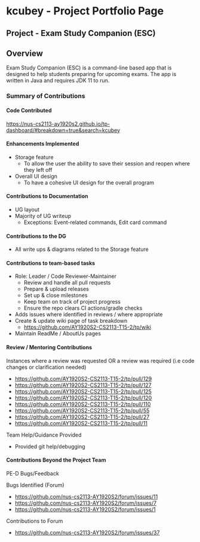 # kcubey - Project Portfolio Page

## Project - Exam Study Companion (ESC)

## Overview
Exam Study Companion (ESC) is a command-line based app that is designed to help students preparing for upcoming exams. The app is written in Java and requires JDK 11 to run.

### Summary of Contributions
#### Code Contributed
https://nus-cs2113-ay1920s2.github.io/tp-dashboard/#breakdown=true&search=kcubey

#### Enhancements Implemented
* Storage feature
  * To allow the user the ability to save their session and reopen where they left off
* Overall UI design
  * To have a cohesive UI design for the overall program
 
#### Contributions to Documentation
* UG layout
* Majority of UG writeup 
  * Exceptions: Event-related commands, Edit card command

#### Contributions to the DG
* All write ups & diagrams related to the Storage feature

#### Contributions to team-based tasks
* Role: Leader / Code Reviewer-Maintainer
  * Review and handle all pull requests
  * Prepare & upload releases
  * Set up & close milestones
  * Keep team on track of project progress
  * Ensure the repo clears CI actions/gradle checks
* Adds issues where identified in reviews / where appropriate
* Create & update wiki page of task breakdown
  * https://github.com/AY1920S2-CS2113-T15-2/tp/wiki
* Maintain ReadMe / AboutUs pages

#### Review / Mentoring Contributions
Instances where a review was requested OR a review was required (i.e code changes or clarification needed)
* https://github.com/AY1920S2-CS2113-T15-2/tp/pull/129
* https://github.com/AY1920S2-CS2113-T15-2/tp/pull/127
* https://github.com/AY1920S2-CS2113-T15-2/tp/pull/125
* https://github.com/AY1920S2-CS2113-T15-2/tp/pull/120
* https://github.com/AY1920S2-CS2113-T15-2/tp/pull/110
* https://github.com/AY1920S2-CS2113-T15-2/tp/pull/55
* https://github.com/AY1920S2-CS2113-T15-2/tp/pull/27
* https://github.com/AY1920S2-CS2113-T15-2/tp/pull/11

Team Help/Guidance Provided
* Provided git help/debugging

#### Contributions Beyond the Project Team
PE-D Bugs/Feedback

Bugs Identified (Forum)
* https://github.com/nus-cs2113-AY1920S2/forum/issues/11
* https://github.com/nus-cs2113-AY1920S2/forum/issues/7
* https://github.com/nus-cs2113-AY1920S2/forum/issues/1

Contributions to Forum
* https://github.com/nus-cs2113-AY1920S2/forum/issues/37
